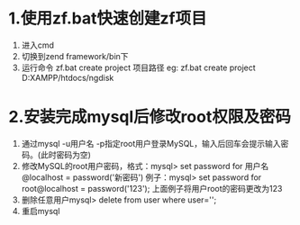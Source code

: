 # 1.使用zf.bat快速创建zf项目
1. 进入cmd
2. 切换到zend framework/bin下
3. 运行命令 zf.bat create project 项目路径
   eg: zf.bat create project D:XAMPP/htdocs/ngdisk
   
# 2.安装完成mysql后修改root权限及密码
1. 通过mysql -u用户名 -p指定root用户登录MySQL，输入后回车会提示输入密码。(此时密码为空)
2. 修改MySQL的root用户密码，格式：mysql> set password for 用户名@localhost = password('新密码') 
例子：mysql> set password for root@localhost = password('123'); 上面例子将用户root的密码更改为123
3. 删除任意用户mysql> delete from user where user='';
4. 重启mysql

